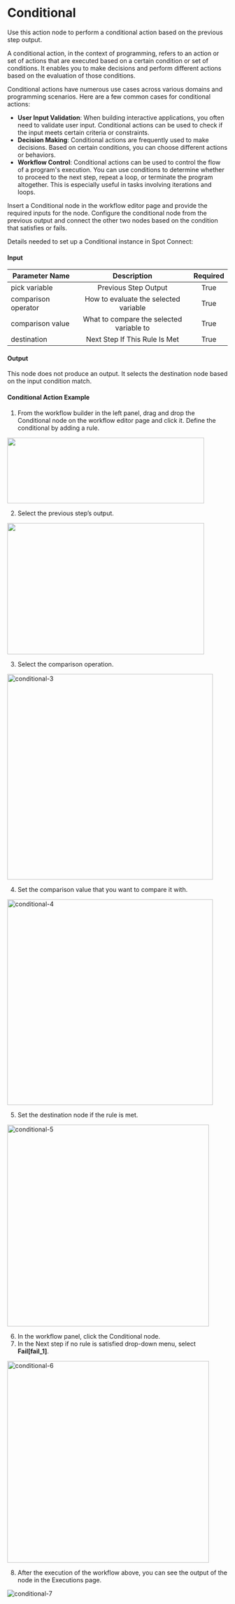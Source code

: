 # Conditional 

Use this action node to perform a conditional action based on the previous step output. 

A conditional action, in the context of programming, refers to an action or set of actions that are executed based on a certain condition or set of conditions. It enables you to make decisions and perform different actions based on the evaluation of those conditions.  

Conditional actions have numerous use cases across various domains and programming scenarios. Here are a few common cases for conditional actions: 
* **User Input Validation**: When building interactive applications, you often need to validate user input. Conditional actions can be used to check if the input meets certain criteria or constraints. 
* **Decision Making**: Conditional actions are frequently used to make decisions. Based on certain conditions, you can choose different actions or behaviors. 
* **Workflow Control**: Conditional actions can be used to control the flow of a program's execution. You can use conditions to determine whether to proceed to the next step, repeat a loop, or terminate the program altogether. This is especially useful in tasks involving iterations and loops. 

Insert a Conditional node in the workflow editor page and provide the required inputs for the node. Configure the conditional node from the previous output and connect the other two nodes based on the condition that satisfies or fails.   

Details needed to set up a Conditional instance in Spot Connect: 

#### Input

|       Parameter Name      |                    Description                |      Required  |
|---------------------------|:---------------------------------------------:|:--------------:|
|      pick variable        |     Previous Step Output                      |     True       |
|      comparison operator  |     How to evaluate the selected variable     |     True       |
|      comparison value     |     What to compare the selected variable to  |     True       |
|      destination          |     Next Step If This Rule Is Met             |     True       |

#### Output 

This node does not produce an output. It selects the destination node based on the input condition match. 

#### Conditional Action Example 

1. From the workflow builder in the left panel, drag and drop the Conditional node on the workflow editor page and click it. Define the conditional by adding a rule. 

<img src="/spot-connect/_media/conditional-1.png" width="450" height="150" />

2. Select the previous step’s output. 

<img src="/spot-connect/_media/condtional-2.png" width="450" height="300" />

3. Select the comparison operation. 

<img width="470" alt="conditional-3" src="https://github.com/spotinst/help/assets/106514736/3ccfed5c-7b25-4cbc-8dec-54477679b5a0">

4. Set the comparison value that you want to compare it with. 

<img width="470" alt="conditional-4" src="https://github.com/spotinst/help/assets/106514736/6945b50d-5087-46b7-84db-e42b7b4c0058">

5. Set the destination node if the rule is met. 

<img width="461" alt="conditional-5" src="https://github.com/spotinst/help/assets/106514736/85439633-b67b-4aa9-ada5-0d2dcc8fd1ae">

6. In the workflow panel, click the Conditional node.  
7. In the Next step if no rule is satisfied drop-down menu, select **Fail[fail_1]**.  

<img width="461" alt="conditional-6" src="https://github.com/spotinst/help/assets/106514736/7207fc72-fe01-4cc1-8fa2-68969c51ce57">

8. After the execution of the workflow above, you can see the output of the node in the Executions page. 

![conditional-7](https://github.com/spotinst/help/assets/106514736/08525d2e-92a3-42e7-9e07-10b7ee4099c8)


 
